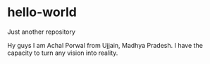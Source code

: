 # hello-world
Just another repository

Hy guys 
I am Achal Porwal from Ujjain, Madhya Pradesh.
I have the capacity to turn any vision into reality.
